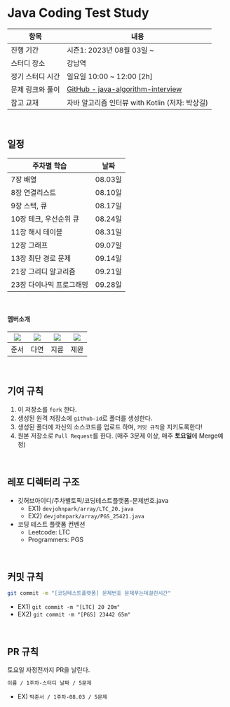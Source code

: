 # Java Coding Test Study

| 항목        | 내용                                                                                                            |
| --------- | ------------------------------------------------------------------------------------------------------------- |
| 진행 기간     | 시즌1: 2023년 08월 03일 ~                                                                                            |
| 스터디 장소    | 강남역                                                                                                           |
| 정기 스터디 시간 | 일요일 10:00 ~ 12:00 [2h]                                                                                        |
| 문제 링크와 풀이 | [GitHub - java-algorithm-interview](https://github.com/onlybooks/java-algorithm-interview?tab=readme-ov-file) |
| 참고 교재     | 자바 알고리즘 인터뷰 with Kotlin (저자: 박상길)                                                                             |

<br/>

## 일정

| 주차별 학습               | 날짜     |
|---------------------------|----------|
| 7장 배열                  | 08.03일  |
| 8장 연결리스트            | 08.10일  |
| 9장 스택, 큐              | 08.17일  |
| 10장 테크, 우선순위 큐    | 08.24일  |
| 11장 해시 테이블          | 08.31일  |
| 12장 그래프               | 09.07일  |
| 13장 최단 경로 문제       | 09.14일  |
| 21장 그리디 알고리즘      | 09.21일  |
| 23장 다이나믹 프로그래밍  | 09.28일  |

<br/>

#### 멤버소개

|[![](https://github.com/devjohnpark.png?width=200px)](https://github.com/devjohnpark)|[![](https://github.com/al1kite.png?width=200px)](https://github.com/al1kite)|[![](https://github.com/rosieisor.png?width=200px)](https://github.com/rosieisor)|[![](https://github.com/jewan100.png?width=200px)](https://github.com/jewan100)|
|:---:|:---:|:---:|:---:|
| 준서 | 다연 | 지륜 | 제완 |

<br/>

## 기여 규칙

1. 이 저장소를 `fork` 한다.
2. 생성된 원격 저장소에 `github-id`로 폴더를 생성한다.
3. 생성된 폴더에 자신의 소스코드를 업로드 하며, `커밋 규칙`을 지키도록한다!
4. 원본 저장소로 `Pull Request`를 한다. (매주 3문제 이상, 매주 **토요일**에 Merge예정)

<br/>

## 레포 디렉터리 구조

* 깃허브아이디/주차별토픽/코딩테스트플랫폼-문제번호.java
	* EX1) `devjohnpark/array/LTC_20.java`
	* EX2) `devjohnpark/array/PGS_25421.java`
* 코딩 테스트 플랫폼 컨벤션
	* Leetcode: LTC
	* Programmers: PGS

<br/>

## 커밋 규칙

```bash
git commit -m "[코딩테스트플랫폼] 문제번호 문제푸는데걸린시간" 
```

 * EX1) `git commit -m "[LTC] 20 20m"`
 * EX2) `git commit -m "[PGS] 23442 65m"`

<br/>

## PR 규칙

토요일 자정전까지 PR을 날린다.

```bash
이름 / 1주차-스터디 날짜 / 5문제
```

* EX)  `박준서 / 1주차-08.03 / 5문제`


